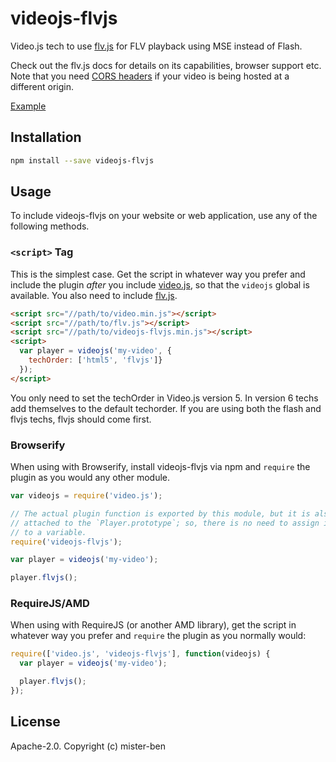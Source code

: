 # videojs-flvjs

Video.js tech to use [flv.js](https://github.com/Bilibili/flv.js) for FLV playback using MSE instead of Flash.

Check out the flv.js docs for details on its capabilities, browser support etc. Note that you need [CORS headers](https://github.com/Bilibili/flv.js/blob/master/docs/cors.md) if your video is being hosted at a different origin.

[Example](https://github.com/mister-ben/videojs-flvjs)

## Installation

```sh
npm install --save videojs-flvjs
```

## Usage

To include videojs-flvjs on your website or web application, use any of the following methods.

### `<script>` Tag

This is the simplest case. Get the script in whatever way you prefer and include the plugin _after_ you include [video.js][videojs], so that the `videojs` global is available. You also need to include [flv.js](https://github.com/Bilibili/flv.js).

```html
<script src="//path/to/video.min.js"></script>
<script src="//path/to/flv.js"></script>
<script src="//path/to/videojs-flvjs.min.js"></script>
<script>
  var player = videojs('my-video', {
    techOrder: ['html5', 'flvjs']}
  });
</script>
```

You only need to set the techOrder in Video.js version 5. In version 6 techs add themselves to the default techorder. If you are using both the flash and flvjs techs, flvjs should come first.

### Browserify

When using with Browserify, install videojs-flvjs via npm and `require` the plugin as you would any other module.

```js
var videojs = require('video.js');

// The actual plugin function is exported by this module, but it is also
// attached to the `Player.prototype`; so, there is no need to assign it
// to a variable.
require('videojs-flvjs');

var player = videojs('my-video');

player.flvjs();
```

### RequireJS/AMD

When using with RequireJS (or another AMD library), get the script in whatever way you prefer and `require` the plugin as you normally would:

```js
require(['video.js', 'videojs-flvjs'], function(videojs) {
  var player = videojs('my-video');

  player.flvjs();
});
```

## License

Apache-2.0. Copyright (c) mister-ben

[videojs]: http://videojs.com/

